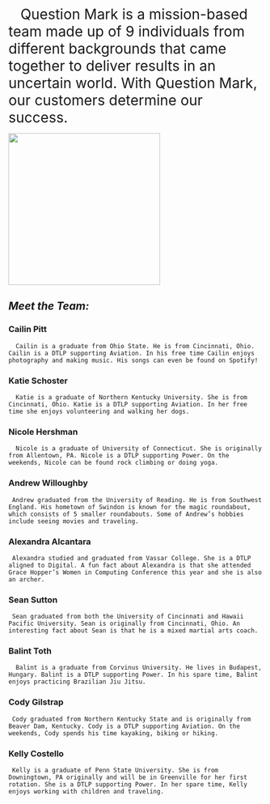 <span style="font-size: 2em;" align="left;" valign="top;"> &nbsp;&nbsp;&nbsp;Question Mark is a mission-based team made up of 9 individuals from different backgrounds that came together to deliver results in an uncertain world. With Question Mark, our customers determine our success. </span>



<p style="width: 500px;" align="right;" valign="top">
  <img src="http://nerdsontherocks.com/wp-content/uploads/2012/02/the_riddler_insignia_by_acid_scum-d3685sp.png" height="300">
</p>



  ## __***Meet the Team:***__


  ### **Cailin Pitt**
      Cailin is a graduate from Ohio State. He is from Cincinnati, Ohio. Cailin is a DTLP supporting Aviation. In his free time Cailin enjoys photography and making music. His songs can even be found on Spotify!

  ### **Katie Schoster**
      Katie is a graduate of Northern Kentucky University. She is from Cincinnati, Ohio. Katie is a DTLP supporting Aviation. In her free time she enjoys volunteering and walking her dogs.

  ### **Nicole Hershman**
      Nicole is a graduate of University of Connecticut. She is originally from Allentown, PA. Nicole is a DTLP supporting Power. On the weekends, Nicole can be found rock climbing or doing yoga.

  ### **Andrew Willoughby**
     Andrew graduated from the University of Reading. He is from Southwest England. His hometown of Swindon is known for the magic roundabout, which consists of 5 smaller roundabouts. Some of Andrew’s hobbies include seeing movies and traveling.

  ### **Alexandra Alcantara**
     Alexandra studied and graduated from Vassar College. She is a DTLP aligned to Digital. A fun fact about Alexandra is that she attended Grace Hopper’s Women in Computing Conference this year and she is also an archer.

  ### **Sean Sutton**
     Sean graduated from both the University of Cincinnati and Hawaii Pacific University. Sean is originally from Cincinnati, Ohio. An interesting fact about Sean is that he is a mixed martial arts coach.

  ### **Balint Toth**
      Balint is a graduate from Corvinus University. He lives in Budapest, Hungary. Balint is a DTLP supporting Power. In his spare time, Balint enjoys practicing Brazilian Jiu Jitsu.

  ### **Cody Gilstrap**
     Cody graduated from Northern Kentucky State and is originally from Beaver Dam, Kentucky. Cody is a DTLP supporting Aviation. On the weekends, Cody spends his time kayaking, biking or hiking.

  ### **Kelly Costello**
     Kelly is a graduate of Penn State University. She is from Downingtown, PA originally and will be in Greenville for her first rotation. She is a DTLP supporting Power. In her spare time, Kelly enjoys working with children and traveling.
